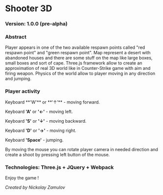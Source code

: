 <h1>Shooter 3D</h1>
<h3>Version: 1.0.0 (pre-alpha)</h3>
<h3>Abstract</h3>
Player appears in one of the two available respawn points called "red respawn point" and "green respawn point".
Map represent a desert with abandoned houses and there are some stuff on the map like large boxes, small boxes and 
sort of cape. Three.js framework allow to create an approximation of real 3D world like in Counter-Strike game with 
aim and firing weapon. Physics of the world allow to player moving in any direction and jumping.
<h3>Player activity</h3>
Keyboard **'W'** or **'↑'** - moving forward.

Keyboard **'A'** or **'←'** - moving left.

Keyboard **'S'** or **'↓'** - moving backward.

Keyboard **'D'** or **'→'** - moving right.

Keyboard **'Space'** - jumping.

By moving the mouse you can rotate player camera in needed direction and create a shoot
by pressing left button of the mouse.

<h3>Technologies: Three.js + JQuery + Webpack</h3>

<p>Enjoy the game !</p>

<i>Created by Nickolay Zamulov</i>
